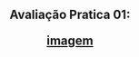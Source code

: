 <h2 align="center">Avaliação Pratica 01:
  
<a href = "https://github.com/charlisonsantos">imagem</a>
